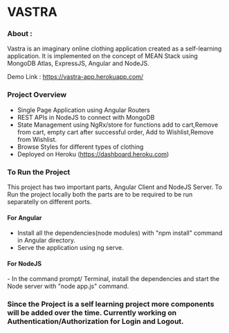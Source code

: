 <H1> VASTRA </H1>


<H3>About :</H3>

Vastra is an imaginary online clothing application created as a self-learning application. It is implemented on the concept of MEAN Stack using MongoDB Atlas, ExpressJS, Angular and NodeJS.

Demo Link : https://vastra-app.herokuapp.com/ 

<H3> Project Overview </H3>

- Single Page Application using Angular Routers
- REST APIs in NodeJS to connect with MongoDB 
- State Management using NgRx/store for functions add to cart,Remove from cart, empty cart after successful order, 
  Add to Wishlist,Remove from Wishlist.
- Browse Styles for different types of clothing
- Deployed on Heroku (https://dashboard.heroku.com)

<H3> To Run the Project </H3>

This project has two important parts, Angular Client and NodeJS Server.
To Run the project locally both the parts are to be required to be run separatelly on different ports.

<H4> For Angular </H4>

- Install all the dependencies(node modules) with "npm install" command in Angular directory.
- Serve the application using ng serve.

<H4> For NodeJS </H4>
- In the command prompt/ Terminal, install the dependencies and start the Node server with "node app.js" command.


<H3> Since the Project is a self learning project more components will be added over the time. Currently working on Authentication/Authorization for Login and Logout. </H3>

